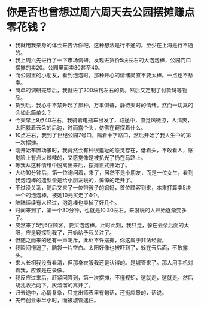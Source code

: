 # 你是否也曾想过周六周天去公园摆摊赚点零花钱？
* 我就用我亲身的体会来告诉你吧，这种想法是行不通的。至少在上海是行不通的。
* 我上周六先进行了一下市场调研。发现进货价5块左右的大泡泡棒，公园门口摆摊的卖20。公园里面卖30甚至40。
* 而公园里的小朋友，看到泡泡时，那种开心的情绪简直不要太棒。一点也不愁卖。
* 简单的调研完毕后，我就进了200块钱左右的货。然后又定制了付款码等物品。
* 货到后，我心中不禁升起了那种，万事俱备，静待天时的情绪。然而一切真的会如此简单么？
* 今天早上9点40左右，我骑着电瓶车出发了，路途中，直觉风微凉，人清爽，太阳躲着云朵的后边，时而露个头，仿佛在窥探着什么。
* 10点左右，我到了世纪公园7号口，隔着十字路口，然后开始了我人生中的第一次摆摊。
* 刚开始布置场景时，我竟然会有种很羞耻的感觉存在，低着头，不敢看人，感觉脸上有点火辣辣的，又感觉像是被扒光了扔在马路上。
* 等我从这种情绪中脱离出来后，摆摊正式开始了。
* 大约10分钟后，第一位询问着，来了，居然不是小朋友，而是一位女生，看到我泡泡棒的造型全是给小朋友玩的，悻悻的走开了。
* 不过没关系，随后又来了一位带孩子的妈妈，首位顾客到来，本来打算卖5块一个的泡泡棒，被她10元买走了4个。
* 陆陆续续有人经过，泡泡棒也卖掉了好几个。
* 时间来到了，第一个30分钟，也就是10.30左右。来游玩的人开始逐渐变多了。
* 突然来了5到6位顾客，要买泡泡棒。此时此刻，我只觉，躲在云朵后面的太阳，应是窥探到我了，开始给予我关注了。
* 但随之而来的还有一声喝斥，此处不许摆摊，你这属于非法经营。
* 我瞬间懵逼了，脑袋一片空白。太阳好像也被吓到了，躲在云后面，不敢露头。
* 来人长相我没有看清，但那身衣服我还是认得的。是城管来了。那人用手机对着我，应该是在录像。
* 我反应过来后，赶紧回答到，第一次摆摊，不懂规矩，这就走，这就走。然后胡乱收拾两下。灰溜溜的离开了。
* 归去途中，心情复杂，只觉出师表里有句话，还挺应景的，话说。
* 先帝创业未半小时，而被城管逮住。
